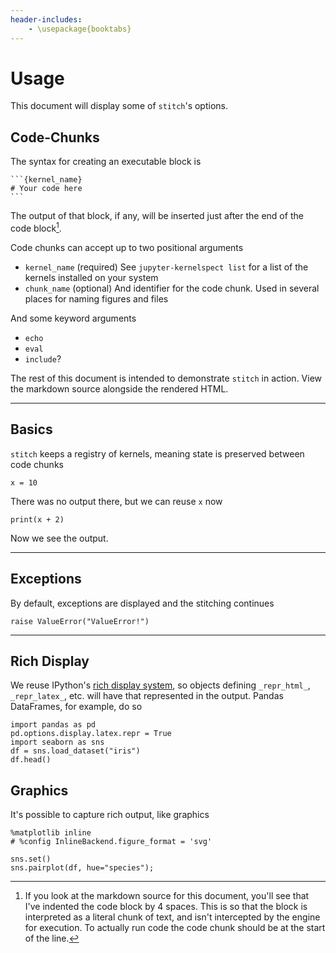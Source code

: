 ```yaml
---
header-includes:
    - \usepackage{booktabs}
---
```

# Usage

This document will display some of `stitch`'s options.


## Code-Chunks

The syntax for creating an executable block is

    ```{kernel_name}
    # Your code here
    ```

The output of that block, if any, will be inserted just after the end of the
code block[^literal_code].

Code chunks can accept up to two positional arguments

- `kernel_name` (required)
  See `jupyter-kernelspect list` for a list of the kernels installed on your system
- `chunk_name` (optional)
  And identifier for the code chunk. Used in several places for naming figures and files

And some keyword arguments

- `echo`
- `eval`
- `include`?

The rest of this document is intended to demonstrate `stitch` in action.
View the markdown source alongside the rendered HTML.

---

## Basics

`stitch` keeps a registry of kernels, meaning state is preserved between
code chunks

```{python}
x = 10
```


There was no output there, but we can reuse `x` now

```{python}
print(x + 2)
```

Now we see the output.

---

## Exceptions

By default, exceptions are displayed and the stitching continues

```{python}
raise ValueError("ValueError!")
```

---

## Rich Display

We reuse IPython's [rich display system](http://ipython.readthedocs.io/en/stable/config/integrating.html),
so objects defining `_repr_html_`, `_repr_latex_`, etc. will have that
represented in the output.
Pandas DataFrames, for example, do so

```{python}
import pandas as pd
pd.options.display.latex.repr = True
import seaborn as sns
df = sns.load_dataset("iris")
df.head()
```


## Graphics

It's possible to capture rich output, like graphics


```{python}
%matplotlib inline
# %config InlineBackend.figure_format = 'svg'

sns.set()
sns.pairplot(df, hue="species");
```

[^literal_code]: If you look at the markdown source for this document,
you'll see that I've indented the code block by 4 spaces. This is so that
the block is interpreted as a literal chunk of text, and isn't intercepted
by the engine for execution. To actually run code the code chunk should be at
the start of the line.
